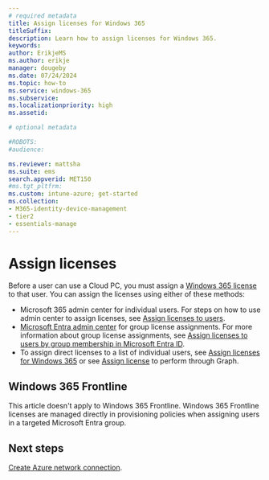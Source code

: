 ```yaml
---
# required metadata
title: Assign licenses for Windows 365
titleSuffix:
description: Learn how to assign licenses for Windows 365.
keywords:
author: ErikjeMS  
ms.author: erikje
manager: dougeby
ms.date: 07/24/2024
ms.topic: how-to
ms.service: windows-365
ms.subservice:
ms.localizationpriority: high
ms.assetid: 

# optional metadata

#ROBOTS:
#audience:

ms.reviewer: mattsha
ms.suite: ems
search.appverid: MET150
#ms.tgt_pltfrm:
ms.custom: intune-azure; get-started
ms.collection:
- M365-identity-device-management
- tier2
- essentials-manage
---
```


# Assign licenses

Before a user can use a Cloud PC, you must assign a [Windows 365 license](https://www.microsoft.com/windows-365/all-pricing) to that user. You can assign the licenses using either of these methods:

- Microsoft 365 admin center for individual users. For steps on how to use admin center to assign licenses, see [Assign licenses to users](/microsoft-365/admin/manage/assign-licenses-to-users).
- [Microsoft Entra admin center](https://aad.portal.azure.com/) for group license assignments. For more information about group license assignments, see [Assign licenses to users by group membership in Microsoft Entra ID](/azure/active-directory/enterprise-users/licensing-groups-assign).
- To assign direct licenses to a list of individual users, see [Assign licenses for Windows 365](/microsoft-365/enterprise/assign-licenses-to-user-accounts-with-microsoft-365-powershell) or see [Assign license](/graph/api/user-assignlicense) to perform through Graph.

## Windows 365 Frontline

This article doesn't apply to Windows 365 Frontline. Windows 365 Frontline licenses are managed directly in provisioning policies when assigning users in a targeted Microsoft Entra group.

## Next steps

[Create Azure network connection](create-azure-network-connection.md).
